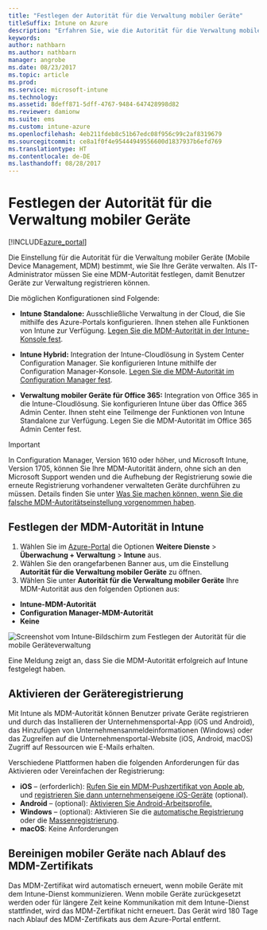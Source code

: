 ```yaml
---
title: "Festlegen der Autorität für die Verwaltung mobiler Geräte"
titleSuffix: Intune on Azure
description: "Erfahren Sie, wie die Autorität für die Verwaltung mobiler Geräte in Intune festlegen. \""
keywords: 
author: nathbarn
ms.author: nathbarn
manager: angrobe
ms.date: 08/23/2017
ms.topic: article
ms.prod: 
ms.service: microsoft-intune
ms.technology: 
ms.assetid: 8deff871-5dff-4767-9484-647428998d82
ms.reviewer: damionw
ms.suite: ems
ms.custom: intune-azure
ms.openlocfilehash: 4eb211fdeb8c51b67edc08f956c99c2af8319679
ms.sourcegitcommit: ce8a1f0f4e95444949556600d1837937b6efd769
ms.translationtype: HT
ms.contentlocale: de-DE
ms.lasthandoff: 08/28/2017
---
```

# <a name="set-the-mobile-device-management-authority"></a>Festlegen der Autorität für die Verwaltung mobiler Geräte

[!INCLUDE[azure_portal](./includes/azure_portal.md)]

Die Einstellung für die Autorität für die Verwaltung mobiler Geräte (Mobile Device Management, MDM) bestimmt, wie Sie Ihre Geräte verwalten. Als IT-Administrator müssen Sie eine MDM-Autorität festlegen, damit Benutzer Geräte zur Verwaltung registrieren können.

Die möglichen Konfigurationen sind Folgende:

- **Intune Standalone:** Ausschließliche Verwaltung in der Cloud, die Sie mithilfe des Azure-Portals konfigurieren. Ihnen stehen alle Funktionen von Intune zur Verfügung. [Legen Sie die MDM-Autorität in der Intune-Konsole fest](#set-mdm-authority-to-intune).

- **Intune Hybrid:** Integration der Intune-Cloudlösung in System Center Configuration Manager. Sie konfigurieren Intune mithilfe der Configuration Manager-Konsole. [Legen Sie die MDM-Autorität im Configuration Manager fest](https://docs.microsoft.com/sccm/mdm/deploy-use/configure-intune-subscription).

- **Verwaltung mobiler Geräte für Office 365:** Integration von Office 365 in die Intune-Cloudlösung. Sie konfigurieren Intune über das Office 365 Admin Center. Ihnen steht eine Teilmenge der Funktionen von Intune Standalone zur Verfügung. Legen Sie die MDM-Autorität im Office 365 Admin Center fest.

>[!IMPORTANT]    
In Configuration Manager, Version 1610 oder höher, und Microsoft Intune, Version 1705, können Sie Ihre MDM-Autorität ändern, ohne sich an den Microsoft Support wenden und die Aufhebung der Registrierung sowie die erneute Registrierung vorhandener verwalteten Geräte durchführen zu müssen. Details finden Sie unter [Was Sie machen können, wenn Sie die falsche MDM-Autoritätseinstellung vorgenommen haben](/intune-classic/deploy-use/prerequisites-for-enrollment#what-to-do-if-you-choose-the-wrong-mdm-authority-setting).

## <a name="set-mdm-authority-to-intune"></a>Festlegen der MDM-Autorität in Intune

1. Wählen Sie im [Azure-Portal](https://portal.azure.com) die Optionen **Weitere Dienste** > **Überwachung + Verwaltung** > **Intune** aus.
2. Wählen Sie den orangefarbenen Banner aus, um die Einstellung **Autorität für die Verwaltung mobiler Geräte** zu öffnen.
3. Wählen Sie unter **Autorität für die Verwaltung mobiler Geräte** Ihre MDM-Autorität aus den folgenden Optionen aus:
  - **Intune-MDM-Autorität**
  - **Configuration Manager-MDM-Autorität**
  - **Keine**

  ![Screenshot vom Intune-Bildschirm zum Festlegen der Autorität für die mobile Geräteverwaltung](media/set-mdm-auth.png)

  Eine Meldung zeigt an, dass Sie die MDM-Autorität erfolgreich auf Intune festgelegt haben.

## <a name="enable-device-enrollment"></a>Aktivieren der Geräteregistrierung

Mit Intune als MDM-Autorität können Benutzer private Geräte registrieren und durch das Installieren der Unternehmensportal-App (iOS und Android), das Hinzufügen von Unternehmensanmeldeinformationen (Windows) oder das Zugreifen auf die Unternehmensportal-Website (iOS, Android, macOS) Zugriff auf Ressourcen wie E-Mails erhalten.

Verschiedene Plattformen haben die folgenden Anforderungen für das Aktivieren oder Vereinfachen der Registrierung:
- **iOS** – (erforderlich): [Rufen Sie ein MDM-Pushzertifikat von Apple ab](apple-mdm-push-certificate-get.md), und [registrieren Sie dann unternehmenseigene iOS-Geräte](ios-enroll.md) (optional).
- **Android** – (optional): [Aktivieren Sie Android-Arbeitsprofile.](android-enroll.md)
- **Windows** – (optional): Aktivieren Sie die [automatische Registrierung](windows-enroll.md) oder die [Massenregistrierung](windows-bulk-enroll.md).
- **macOS**: Keine Anforderungen


## <a name="mobile-device-cleanup-after-mdm-certificate-expiration"></a>Bereinigen mobiler Geräte nach Ablauf des MDM-Zertifikats

Das MDM-Zertifikat wird automatisch erneuert, wenn mobile Geräte mit dem Intune-Dienst kommunizieren. Wenn mobile Geräte zurückgesetzt werden oder für längere Zeit keine Kommunikation mit dem Intune-Dienst stattfindet, wird das MDM-Zertifikat nicht erneuert. Das Gerät wird 180 Tage nach Ablauf des MDM-Zertifikats aus dem Azure-Portal entfernt.
